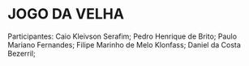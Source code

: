# JOGO DA VELHA

Participantes:
Caio Kleivson Serafim;
Pedro Henrique de Brito;
Paulo Mariano Fernandes;
Filipe Marinho de Melo Klonfass;
Daniel da Costa Bezerril;
